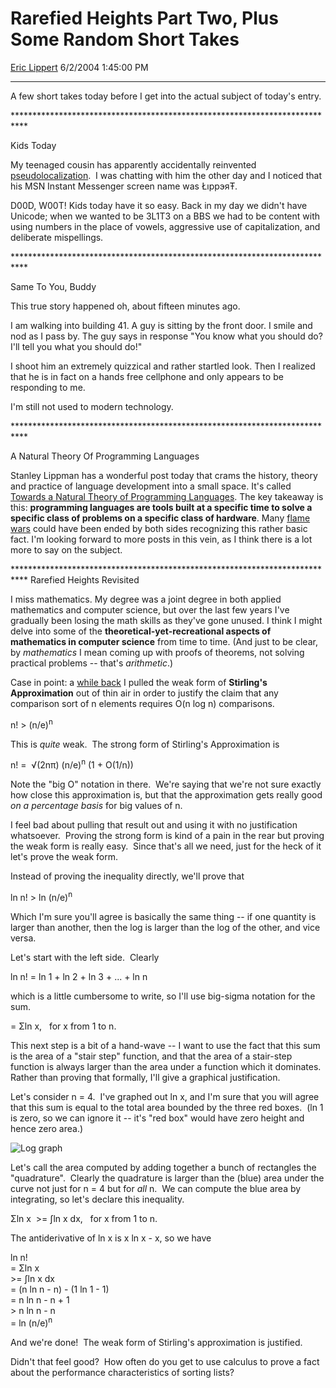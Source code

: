 <div id="page">

# Rarefied Heights Part Two, Plus Some Random Short Takes

[Eric Lippert](https://social.msdn.microsoft.com/profile/Eric%20Lippert) 6/2/2004 1:45:00 PM

-----

<div id="content">

<div class="mine">

A few short takes today before I get into the actual subject of today's entry.

\*\*\*\*\*\*\*\*\*\*\*\*\*\*\*\*\*\*\*\*\*\*\*\*\*\*\*\*\*\*\*\*\*\*\*\*\*\*\*\*\*\*\*\*\*\*\*\*\*\*\*\*\*\*\*\*\*\*\*\*\*\*\*\*\*\*\*\*\*\*\*\*\*\*\*

Kids Today

My teenaged cousin has apparently accidentally reinvented [pseudolocalization](http://blogs.msdn.com/ericlippert/archive/2004/05/10/129481.aspx).  I was chatting with him the other day and I noticed that his MSN Instant Messenger screen name was ŁıppэяŦ.

D00D, W00T\! Kids today have it so easy. Back in my day we didn't have Unicode; when we wanted to be 3L1T3 on a BBS we had to be content with using numbers in the place of vowels, aggressive use of capitalization, and deliberate mispellings.

\*\*\*\*\*\*\*\*\*\*\*\*\*\*\*\*\*\*\*\*\*\*\*\*\*\*\*\*\*\*\*\*\*\*\*\*\*\*\*\*\*\*\*\*\*\*\*\*\*\*\*\*\*\*\*\*\*\*\*\*\*\*\*\*\*\*\*\*\*\*\*\*\*\*\*

Same To You, Buddy

This true story happened oh, about fifteen minutes ago.

I am walking into building 41. A guy is sitting by the front door. I smile and nod as I pass by. The guy says in response "You know what you should do? I'll tell you what you should do\!"

I shoot him an extremely quizzical and rather startled look. Then I realized that he is in fact on a hands free cellphone and only appears to be responding to me.

I'm still not used to modern technology.

\*\*\*\*\*\*\*\*\*\*\*\*\*\*\*\*\*\*\*\*\*\*\*\*\*\*\*\*\*\*\*\*\*\*\*\*\*\*\*\*\*\*\*\*\*\*\*\*\*\*\*\*\*\*\*\*\*\*\*\*\*\*\*\*\*\*\*\*\*\*\*\*\*\*\*

A Natural Theory Of Programming Languages

Stanley Lippman has a wonderful post today that crams the history, theory and practice of language development into a small space. It's called [Towards a Natural Theory of Programming Languages](http://blogs.msdn.com/slippman/archive/2004/06/02/146730.aspx "http://blogs.msdn.com/slippman/archive/2004/06/02/146730.aspx"). The key takeaway is this: **programming languages are tools built at a specific time to solve a specific class of problems on a specific class of hardware**. Many [flame wars](http://www.deftcode.com/archives/every_language_war_ever.html "http://www.deftcode.com/archives/every_language_war_ever.html") could have been ended by both sides recognizing this rather basic fact. I'm looking forward to more posts in this vein, as I think there is a lot more to say on the subject.

\*\*\*\*\*\*\*\*\*\*\*\*\*\*\*\*\*\*\*\*\*\*\*\*\*\*\*\*\*\*\*\*\*\*\*\*\*\*\*\*\*\*\*\*\*\*\*\*\*\*\*\*\*\*\*\*\*\*\*\*\*\*\*\*\*\*\*\*\*\*\*\*\*\*\* Rarefied Heights Revisited

I miss mathematics. My degree was a joint degree in both applied mathematics and computer science, but over the last few years I've gradually been losing the math skills as they've gone unused. I think I might delve into some of the **theoretical-yet-recreational aspects of mathematics in computer science** from time to time. (And just to be clear, by *mathematics* I mean coming up with proofs of theorems, not solving practical problems -- that's *arithmetic*.)

Case in point: a [while back](http://blogs.msdn.com/ericlippert/archive/2004/05/12/130840.aspx "http://blogs.msdn.com/ericlippert/archive/2004/05/12/130840.aspx") I pulled the weak form of **Stirling's Approximation** out of thin air in order to justify the claim that any comparison sort of <span class="code">n</span> elements requires <span class="code">O(n log n)</span> comparisons.

<span>n\! \> (n/e)<sup>n</sup>  </span>

<span>This is *<span>quite</span>* weak.  The strong form of Stirling's Approximation is </span>

<span>n\! =  √(2nπ) (n/e)<sup>n</sup> (1 + O(1/n)) </span>

<span>Note the "big O" notation in there.  We're saying that we're not sure exactly how close this approximation is, but that the approximation gets really good *on a percentage basis* for big values of n. </span>

<span>I feel bad about pulling that result out and using it with no justification whatsoever.  Proving the strong form is kind of a pain in the rear but proving the weak form is really easy.  Since that's all we need, j</span><span>ust for the heck of it let's prove the weak form. </span>

<span>Instead of proving the inequality directly, we'll prove that </span>

<span>ln n\! \> ln (n/e)<sup>n</sup>  </span>

<span>Which I'm sure you'll agree is basically the same thing -- if one quantity is larger than another, then the log is larger than the log of the other, and vice versa.  </span>

<span>Let's start with the left side.  Clearly </span>

<span>ln n\! = ln 1 + ln 2 + ln 3 + ... + ln n</span><span>    </span>

<span>which is a little cumbersome to write, so I'll use big-sigma notation for the sum. </span>

<span>= </span><span>Σ</span><span>ln x,   for x from 1 to n. </span>

<span>This next step is a bit of a hand-wave -- I want to use the fact that this sum is the area of a "stair step" function, and that the area of a stair-step function is always larger than the area under a function which it dominates.  Rather than proving that formally, I'll give a graphical justification. </span>

<span>Let's consider </span><span>n = 4</span><span>.  I've graphed out </span><span>ln x</span><span>, and I'm sure that you will agree that this sum is equal to the total area bounded by the three red boxes.  (</span><span>ln 1</span><span> is zero, so we can ignore it -- it's "red box" would have zero height and hence zero area.)  </span>

<span>![Log graph](http://www.eric.lippert.com/log.jpg "Log graph")</span>

<span>Let's call the area computed by adding together a bunch of rectangles the "quadrature".  Clearly the quadrature is larger than the (blue) area under the curve not just for </span><span>n = 4 </span><span>but for *<span>all</span>* </span><span>n</span><span>.  We can compute the blue area by integrating, so let's declare this inequality. </span>

<span>Σ</span><span>ln x  \>= </span><span>∫</span><span>ln x dx,   for x from 1 to n.</span><span> </span>

<span>The antiderivative of </span><span>ln x</span><span> is </span><span>x ln x - x</span><span>, so we have </span>

<span>ln n\!  
</span><span>= </span><span>Σ</span><span>ln x   
</span><span>\>= </span><span>∫</span><span>ln x dx  
</span><span>= (n ln n - n) - (1 ln 1 - 1)  
</span><span>= n ln n - n + 1  
</span><span>\> n ln n - n  
</span><span>= ln (n/e)<sup>n</sup>  </span>

<span>And we're done\!  The weak form of Stirling's approximation is justified.  </span>

<span>Didn't that feel good?  How often do you get to use calculus to prove a fact about the performance characteristics of sorting lists?</span>

<span></span><span> </span>

</div>

</div>

</div>

